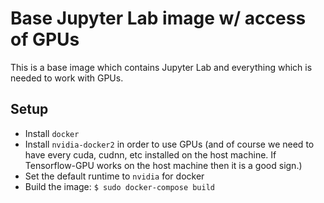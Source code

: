 # Base Jupyter Lab image w/ access of GPUs

This is a base image which contains Jupyter Lab and everything which is needed to work with GPUs.

## Setup

- Install `docker`
- Install `nvidia-docker2` in order to use GPUs (and of course we need to have every cuda, cudnn, etc installed
on the host machine. If Tensorflow-GPU works on the host machine then it is a good sign.)
- Set the default runtime to `nvidia` for docker
- Build the image: `$ sudo docker-compose build`

